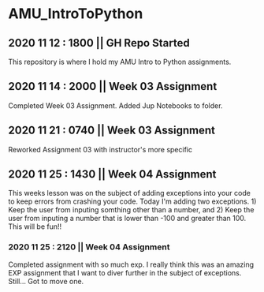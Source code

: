 # AMU_IntroToPython
## 2020 11 12 : 1800 || GH Repo Started
This repository is where I hold my AMU Intro to Python assignments.  

## 2020 11 14 : 2000 || Week 03 Assignment
Completed Week 03 Assignment.  Added Jup Notebooks to folder.  

## 2020 11 21 : 0740 || Week 03 Assignment
Reworked Assignment 03 with instructor's more specific 

## 2020 11 25 : 1430 || Week 04 Assignment
This weeks lesson was on the subject of adding exceptions into your code to keep errors from crashing your code.  Today I'm adding two exceptions.  1) Keep the user from inputing somthing other than a number, and 2) Keep the user from inputing a number that is lower than -100 and greater than 100.  This will be fun!!

### 2020 11 25 : 2120 || Week 04 Assignment
Completed assignment with so much exp.  I really think this was an amazing EXP assignment that I want to diver further in the subject of exceptions.  Still... Got to move one.